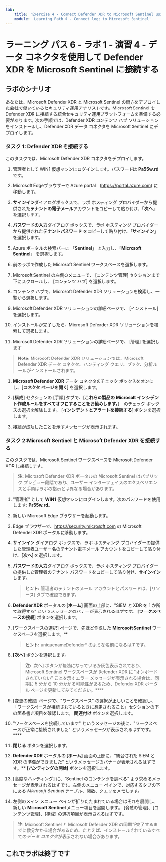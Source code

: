 ```yaml
---
lab:
    title: 'Exercise 4 - Connect Defender XDR to Microsoft Sentinel using data connectors'
    module: 'Learning Path 6 - Connect logs to Microsoft Sentinel'
---
```


# ラーニング パス 6 - ラボ 1 - 演習 4 - データ コネクタを使用して Defender XDR を Microsoft Sentinel に接続する

## ラボのシナリオ

あなたは、Microsoft Defender XDR と Microsoft Sentinel の両方をデプロイした会社で働いているセキュリティ運用アナリストです。Microsoft Sentinel を Defender XDR に接続する統合セキュリティ運用プラットフォームを準備する必要があります。次の手順では、Defender XDR コンテンツ ハブ ソリューションをインストールし、Defender XDR データ コネクタを Microsoft Sentinel にデプロイします。


### タスク 1: Defender XDR を接続する

このタスクでは、Microsoft Defender XDR コネクタをデプロイします。

1. 管理者として WIN1 仮想マシンにログインします。パスワードは **Pa55w.rd** です。  

1. Microsoft Edgeブラウザーで Azure portal　(https://portal.azure.com) に移動します。

1. **サインイン**ダイアログボックスで、ラボ ホスティング プロバイダーから提供された**テナントの電子メール**アカウントをコピーして貼り付け、「**次へ**」を選択します。

1. **パスワードの入力**ダイアログ ボックスで、ラボ ホスティング プロバイダーから提供された**テナントパスワード** をコピーして貼り付け、「**サインイン**」を選択します。

1. Azure ポータルの検索バーに 「**Sentinel**」 と入力し、「**Microsoft Sentinel**」 を選択します。

1. 前のラボで作成した Microsoft Sentinel ワークスペースを選択します。

1. Microsoft Sentinel の左側のメニューで、 [コンテンツ管理] セクションまで下にスクロールし、 [コンテンツ ハブ] を選択します。

1. コンテンツ ハブで、Microsoft Defender XDR ソリューションを検索し、一覧から選択します。
   
1. Microsoft Defender XDR ソリューションの詳細ページで、 [インストール] を選択します。

1. インストールが完了したら、Microsoft Defender XDR ソリューションを検索して選択します。

1. Microsoft Defender XDR ソリューションの詳細ページで、 [管理] を選択します

>**Note:** Microsoft Defender XDR ソリューションでは、Microsoft Defender XDR データ コネクタ、ハンティング クエリ、ブック、分析ルールがインストールされます。

1. **Microsoft Defender XDR** データ コネクタのチェック ボックスをオンにし、[**コネクタ ページを開く**] を選択します。

1. [構成] セクションの [手順] タブで、[**これらの製品の Microsoft インシデント作成ルールをすべてオフにすることをお勧めします。**]　のチェック ボックスの選択を解除します。 [**インシデントとアラートを接続する**] ボタンを選択します。

1. 接続が成功したことを示すメッセージが表示されます。

### タスク 2:Microsoft Sentinel と Microsoft Defender XDR を接続する

このタスクでは、Microsoft Sentinel ワークスペースを Microsoft Defender XDR に接続します。

>**注:**  Microsoft Defender XDR ポータルの Microsoft Sentinel はパブリック プレビュー段階であり、ユーザー インターフェイスのエクスペリエンスと手順はラボの指示とは異なる場合があります。

1. "管理者" として **WIN1** 仮想マシンにログインします。次のパスワードを使用します: **Pa55w.rd**。  

1. 新しい Microsoft Edge ブラウザーを起動します。

1. Edge ブラウザーで、<https://security.microsoft.com> の Microsoft Defender XDR ポータルに移動します。

1. **サインイン** ダイアログ ボックスで、ラボ ホスティング プロバイダーの提供した管理者ユーザー名のテナント電子メール アカウントをコピーして貼り付け、**[次へ]** を選択します。

1. **パスワードの入力**ダイアログ ボックスで、ラボ ホスティング プロバイダーの提供した管理者のテナント パスワードをコピーして貼り付け、**サインイン**します。

    > **ヒント:** 管理者のテナントのメール アカウントとパスワードは、[リソース] タブで確認できます。

1. **Defender XDR** ポータルの **[ホーム]** 画面の上部に、"SIEM と XDR を 1 か所で取得する" というメッセージのバナーが表示されるはずです。 **[ワークスペースの接続]** ボタンを選択します。

1. [ワークスペースの選択] ページで、先ほど作成した **Microsoft Sentinel** ワークスペースを選択します。**

    >**ヒント:** uniquenameDefender* のような名前になるはずです。

1. **[次へ]** ボタンを選択します。

    >**注:** [次へ] ボタンが無効になっているか灰色表示されており、Microsoft Sentinel ワークスペースが Defender XDR に "オンボードされていない" ことを示すエラー メッセージが表示される場合は、同期に 5 分から 10 分かかる可能性があるため、Defender XDR ポータル ページを更新してみてください。****

1. [変更の確認] ページで、"ワークスペース" の選択が正しいことを確認し、「ワークスペースが接続されているときに想定されること」セクションの下の箇条書き項目を確認します。 **関連付け** ボタンを選択します。

1. "ワークスペースを接続しています" というメッセージの後に、"ワークスペースが正常に接続されました" というメッセージが表示されるはずです。****

1. **閉じる** ボタンを選択します。

1. **Defender XDR** ポータルの **[ホーム]** 画面の上部に、"統合された SIEM と XDR の準備ができました" というメッセージのバナーが表示されるはずです。** **[ハンティングの開始]** ボタンを選択します。

1. [高度なハンティング] に、"Sentinel のコンテンツを調べる" よう求めるメッセージが表示されるはずです。左側のメニュー ペインで、対応するタブの下にある *Microsoft Sentinel* テーブル、関数、クエリをメモします。

1. 左側のメイン メニュー ペインが折りたたまれている場合はそれを展開し、新しい **Microsoft Sentinel** メニュー項目を展開します。 [脅威の管理]、[コンテンツ管理]、[構成] の選択項目が表示されるはずです。

 >**注**: Microsoft Sentinel と Microsoft Defender XDR の同期が完了するまでに数分かかる場合があるため、たとえば、インストールされているすべての*データ コネクタ*が表示されない場合があります。

## これでラボは終了です
